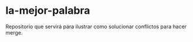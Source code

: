 # la-mejor-palabra
Repositorio que servirá para ilustrar como solucionar conflictos para hacer merge.
